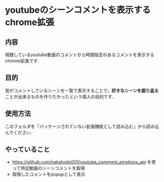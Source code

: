 # youtubeのシーンコメントを表示するchrome拡張

## 内容
視聴しているyoutube動画のコメントから時間指定のあるコメントを表示するchrome拡張です．

## 目的
皆がコメントしているシーンを一覧で表示することで，<b>好きなシーンを振り返る</b>ことが出来るものを作りたかったという個人の目的です．

## 使用方法
このフォルダを「パッケージされていない拡張機能として読み込む」から読み込んでください．

## やっていること
* https://github.com/nakahodo001/youtube_comment_emotions_api を使って特定動画のシーンコメントを取得
* 取得したコメントをpopupとして表示

